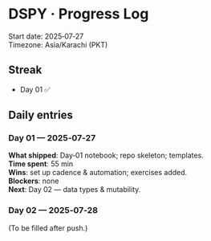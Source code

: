# DSPY · Progress Log

Start date: 2025‑07‑27  
Timezone: Asia/Karachi (PKT)

## Streak
- Day 01 ✅

## Daily entries

### Day 01 — 2025‑07‑27
**What shipped**: Day‑01 notebook; repo skeleton; templates.  
**Time spent**: 55 min  
**Wins**: set up cadence & automation; exercises added.  
**Blockers**: none  
**Next**: Day 02 — data types & mutability.

### Day 02 — 2025‑07‑28
(To be filled after push.)

